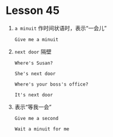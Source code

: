 # Lesson 45

1. `a minuit` 作时间状语时，表示“一会儿”

   ```
   Give me a minuit
   ```

2. `next door` 隔壁

   ```
   Where's Susan?

   She's next door

   Where's your boss's office?

   It's next door
   ```

3. 表示“等我一会”

   ```
   Give me a second

   Wait a minuit for me
   ```
